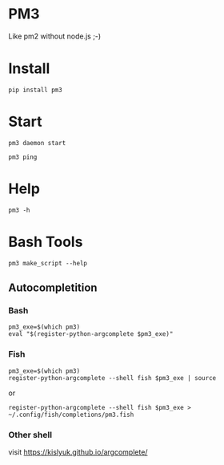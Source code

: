 # PM3
Like pm2 without node.js ;-)

# Install
`pip install pm3`

# Start
`pm3 daemon start`

`pm3 ping`

# Help
`pm3 -h`

# Bash Tools
`pm3 make_script --help`

## Autocompletition
### Bash
```
pm3_exe=$(which pm3)
eval "$(register-python-argcomplete $pm3_exe)"
```

### Fish
```
pm3_exe=$(which pm3)
register-python-argcomplete --shell fish $pm3_exe | source
```
or
```
register-python-argcomplete --shell fish $pm3_exe > ~/.config/fish/completions/pm3.fish
```

### Other shell
visit https://kislyuk.github.io/argcomplete/


